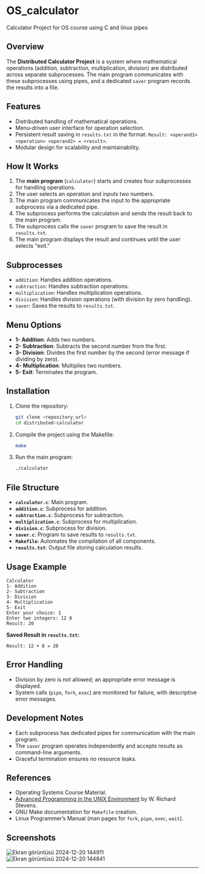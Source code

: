 # OS_calculator
 Calculator Project for OS course using C and linux pipes

 
## Overview
The **Distributed Calculator Project** is a system where mathematical operations (addition, subtraction, multiplication, division) are distributed across separate subprocesses. The main program communicates with these subprocesses using pipes, and a dedicated `saver` program records the results into a file.

## Features
- Distributed handling of mathematical operations.
- Menu-driven user interface for operation selection.
- Persistent result saving in `results.txt` in the format: `Result: <operand1> <operation> <operand2> = <result>`.
- Modular design for scalability and maintainability.

## How It Works
1. The **main program** (`calculator`) starts and creates four subprocesses for handling operations.
2. The user selects an operation and inputs two numbers.
3. The main program communicates the input to the appropriate subprocess via a dedicated pipe.
4. The subprocess performs the calculation and sends the result back to the main program.
5. The subprocess calls the `saver` program to save the result in `results.txt`.
6. The main program displays the result and continues until the user selects "exit."

## Subprocesses
- `addition`: Handles addition operations.
- `subtraction`: Handles subtraction operations.
- `multiplication`: Handles multiplication operations.
- `division`: Handles division operations (with division by zero handling).
- `saver`: Saves the results to `results.txt`.

## Menu Options
- **1- Addition**: Adds two numbers.
- **2- Subtraction**: Subtracts the second number from the first.
- **3- Division**: Divides the first number by the second (error message if dividing by zero).
- **4- Multiplication**: Multiplies two numbers.
- **5- Exit**: Terminates the program.

## Installation
1. Clone the repository:
   ```bash
   git clone <repository_url>
   cd distributed-calculator
   ```

2. Compile the project using the Makefile:
   ```bash
   make
   ```

3. Run the main program:
   ```bash
   ./calculator
   ```

## File Structure
- **`calculator.c`**: Main program.
- **`addition.c`**: Subprocess for addition.
- **`subtraction.c`**: Subprocess for subtraction.
- **`multiplication.c`**: Subprocess for multiplication.
- **`division.c`**: Subprocess for division.
- **`saver.c`**: Program to save results to `results.txt`.
- **`Makefile`**: Automates the compilation of all components.
- **`results.txt`**: Output file storing calculation results.

## Usage Example
```
Calculator
1- Addition
2- Subtraction
3- Division
4- Multiplication
5- Exit
Enter your choice: 1
Enter two integers: 12 8
Result: 20
```
**Saved Result in `results.txt`:**
```
Result: 12 + 8 = 20
```

## Error Handling
- Division by zero is not allowed; an appropriate error message is displayed.
- System calls (`pipe`, `fork`, `exec`) are monitored for failure, with descriptive error messages.

## Development Notes
- Each subprocess has dedicated pipes for communication with the main program.
- The `saver` program operates independently and accepts results as command-line arguments.
- Graceful termination ensures no resource leaks.

## References
- Operating Systems Course Material.
- [Advanced Programming in the UNIX Environment](https://www.apuebook.com/) by W. Richard Stevens.
- GNU Make documentation for `Makefile` creation.
- Linux Programmer’s Manual (man pages for `fork`, `pipe`, `exec`, `wait`).

## Screenshots
![Ekran görüntüsü 2024-12-20 144911](https://github.com/user-attachments/assets/68671d93-2413-4013-bae1-f5fbf724a7a2)
![Ekran görüntüsü 2024-12-20 144841](https://github.com/user-attachments/assets/bd44a462-7149-4735-a9ae-efaf2f83c8d0)


---
